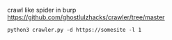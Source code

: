 crawl like spider in burp 
https://github.com/ghostlulzhacks/crawler/tree/master

```python3 crawler.py -d https://somesite -l 1```
